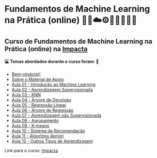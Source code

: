 # Fundamentos de Machine Learning na Prática (online) 🤖🎲☁️⚙️🤯👨🏻‍💻🐍
## Curso de Fundamentos de Machine Learning na Prática (online) na [Impacta](https://www.impacta.com.br/cursos/fundamentos-de-machine-learning-na-pratica-online)
#### 💻 Temas abordados durante o curso foram: 🚀

- [Bem-vindo(a)!](https://github.com/romulovieira777/Fundamentos_de_Machine_Learning_na_Pratica_Online/tree/main/Bem_Vindo)
- [Sobre o Material de Apoio](https://github.com/romulovieira777/Fundamentos_de_Machine_Learning_na_Pratica_Online/tree/main/Sobre_o_Material_de_Apoio)
- [Aula 01 - Introdução ao Machine Learning](https://github.com/romulovieira777/Fundamentos_de_Machine_Learning_na_Pratica_Online/tree/main/Aula_01_Introducao_ao_Machine_Learning)
- [Aula 02 - Aprendizagem Supervisionada](https://github.com/romulovieira777/Fundamentos_de_Machine_Learning_na_Pratica_Online/tree/main/Aula_02_Aprendizagem_Supervisionada)
- [Aula 03 - KNN](https://github.com/romulovieira777/Fundamentos_de_Machine_Learning_na_Pratica_Online/tree/main/Aula_03_KNN)
- [Aula 04 - Árvore de Deceisão](https://github.com/romulovieira777/Fundamentos_de_Machine_Learning_na_Pratica_Online/tree/main/Aula_04_Arvore_de_Deceisao)
- [Aula 05 - Regressão Linear](https://github.com/romulovieira777/Fundamentos_de_Machine_Learning_na_Pratica_Online/tree/main/Aula_05_Regressao_Linear)
- [Aula 06 - Árvore de Regressão](https://github.com/romulovieira777/Fundamentos_de_Machine_Learning_na_Pratica_Online/tree/main/Aula_06_Arvore_de_Regressao)
- [Aula 07 - Aprendizagem não Supervisionada](https://github.com/romulovieira777/Fundamentos_de_Machine_Learning_na_Pratica_Online/tree/main/Aula_07_Aprendizagem_nao_Supervisionada)
- [Aula 08 - Agrupamento](https://github.com/romulovieira777/Fundamentos_de_Machine_Learning_na_Pratica_Online/tree/main/Aula_08_Agrupamento)
- [Aula 09 - K-means](https://github.com/romulovieira777/Fundamentos_de_Machine_Learning_na_Pratica_Online/tree/main/Aula_09_K_Means)
- [Aula 10 - Sistema de Recomendação](https://github.com/romulovieira777/Fundamentos_de_Machine_Learning_na_Pratica_Online/tree/main/Aula_10_Sistema_de_Recomendacao)
- [Aula 11 - Algoritmo Apriori](https://github.com/romulovieira777/Fundamentos_de_Machine_Learning_na_Pratica_Online/tree/main/Aula_11_Algoritmo_Apriori)
- [Aula 12 - Outros Tipos de Aprendizagem]()

Link para o curso: [Impacta](https://www.impacta.com.br/cursos/fundamentos-de-machine-learning-na-pratica-online)
